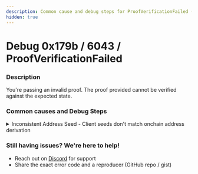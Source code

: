 ```yaml
---
description: Common cause and debug steps for ProofVerificationFailed (0x179B / 6043)
hidden: true
---
```


# Debug 0x179b / 6043 / ProofVerificationFailed

### Description

You're passing an invalid proof. The proof provided cannot be verified against the expected state.

### **Common causes and Debug Steps**

<details>

<summary>Inconsistent Address Seed - Client seeds don't match onchain address derivation</summary>

Compare client vs onchain seeds/addresses. Both should be identical.

```typescript
// Client - log seeds/address used to request proof
console.log("Client seeds:", seeds, "address:", address);
```

```rust
// Onchain - log seeds/address
msg!("Program seeds: {:?}, address: {:?}", seeds, address);
```

{% hint style="info" %}
For a complete example of proper client+onchain flows, see the [Counter Program](https://github.com/Lightprotocol/program-examples/blob/main/counter/anchor/programs/counter/src/lib.rs#L26).
{% endhint %}

</details>

### **Still having issues?** We're here to help!

* Reach out on [Discord](https://discord.com/invite/CYvjBgzRFP) for support
* Share the exact error code and a reproducer (GitHub repo / gist)
